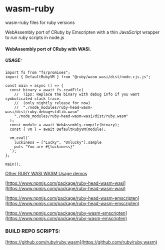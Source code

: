 # wasm-ruby
wasm-ruby files for ruby versions

WebAssembly port of CRuby by Emscripten with a thin JavaScript wrapper to run ruby scripts in node.js


#### WebAssembly port of CRuby with WASI.


##### USAGE: 

```
import fs from "fs/promises";
import { DefaultRubyVM } from "@ruby/wasm-wasi/dist/node.cjs.js";

const main = async () => {
  const binary = await fs.readFile(
    //  Tips: Replace the binary with debug info if you want symbolicated stack trace.
    //  (only nightly release for now)
    //  "./node_modules/ruby-head-wasm-wasi/dist/ruby.debug+stdlib.wasm"
    "./node_modules/ruby-head-wasm-wasi/dist/ruby.wasm"
  );
  const module = await WebAssembly.compile(binary);
  const { vm } = await DefaultRubyVM(module);

  vm.eval(`
    luckiness = ["Lucky", "Unlucky"].sample
    puts "You are #{luckiness}"
  `);
};

main();
```

[Other RUBY WASI WASM Usage demos](https://github.com/desktop-cgi/wasm-ruby/demos/demos.node.head.wasi.wasm.js)


[https://www.npmjs.com/package/ruby-head-wasm-wasi](https://www.npmjs.com/package/ruby-head-wasm-wasi)

[https://www.npmjs.com/package/ruby-head-wasm-emscripten](https://www.npmjs.com/package/ruby-head-wasm-emscripten)

[https://www.npmjs.com/package/ruby-wasm-emscripten](https://www.npmjs.com/package/ruby-wasm-emscripten)


### BUILD REPO SCRIPTS:

[https://github.com/ruby/ruby.wasm](https://github.com/ruby/ruby.wasm)

